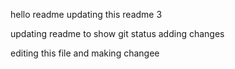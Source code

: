 hello readme updating this readme 3
  
updating readme to show git status
adding changes


editing this file and making changee

